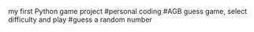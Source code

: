 my first Python game project 
#personal coding
#AGB guess game, select difficulty and play
#guess a random number 